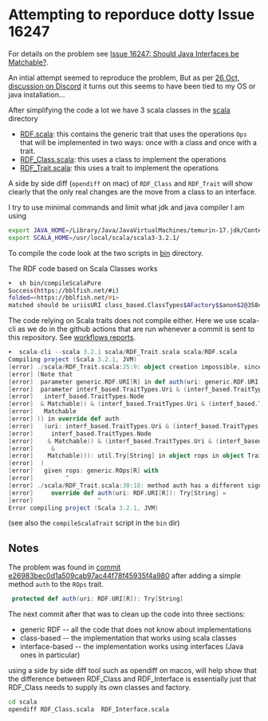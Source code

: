 # Attempting to reporduce dotty Issue 16247 

For details on the problem see [Issue 16247: Should Java Interfaces be Matchable?](https://github.com/lampepfl/dotty/issues/16247). 

An intial attempt seemed to reproduce the problem, But as per [26 Oct, discussion on Discord](https://discord.com/channels/632150470000902164/632628489719382036/1034828756063363082) it turns out this seems to have been tied to my OS or java installation... 

After simplifying the code a lot we have 3 scala classes in the [scala](scala) directory
* [RDF.scala](scala/RDF.scala): this contains the generic trait that uses the operations `Ops` that will 
 be implemented in two ways: once with a class and once with a trait.
* [RDF_Class.scala](scala/RDF_Class.scala): this uses a class to implement the operations 
* [RDF_Trait.scala](scala/RDF_Trait.scala): this uses a trait to implement the operations 

A side by side diff (`opendiff` on mac) of `RDF_Class` and `RDF_Trait` will show clearly that
the only real changes are the move from a class to an interface.

I try to use minimal commands and limit what jdk and java compiler I am using

```zsh
export JAVA_HOME=/Library/Java/JavaVirtualMachines/temurin-17.jdk/Contents/Home
export SCALA_HOME=/usr/local/scala/scala3-3.2.1/
```

To compile the code look at the two scripts in [bin](bin/) directory.

The RDF code based on Scala Classes works

```zsh
➤  sh bin/compileScalaPure
Success(https://bblfish.net/#i)
folded=<https://bblfish.net/#i>
matched should be uriisURI class_based.ClassTypes$AFactory$$anon$2@358ee631with authority Success(bblfish.net)
```

The code relying on Scala traits does not compile either. Here we use scala-cli as we do
in the github actions that are run whenever a commit is sent to this repository. See [workflows reports](https://github.com/bblfish/DottyIssue16247/actions/workflows/test-scala.yml).

```scala
➤  scala-cli --scala 3.2.1 scala/RDF_Trait.scala scala/RDF.scala                                                                                                                                              
Compiling project (Scala 3.2.1, JVM)
[error] ./scala/RDF_Trait.scala:25:9: object creation impossible, since def auth(uri: generic.RDF.URI[R]): util.Try[String] in trait ROps in package generic is not defined
[error] (Note that
[error]  parameter generic.RDF.URI[R] in def auth(uri: generic.RDF.URI[R]): util.Try[String] in trait ROps in package generic does not match
[error]  parameter interf_based.TraitTypes.Uri & (interf_based.TraitTypes.Node & (
[error]   interf_based.TraitTypes.Node
[error]  & Matchable)) & (interf_based.TraitTypes.Uri & (interf_based.TraitTypes.Node &
[error]   Matchable
[error] )) in override def auth
[error]   (uri: interf_based.TraitTypes.Uri & (interf_based.TraitTypes.Node & (
[error]     interf_based.TraitTypes.Node
[error]    & Matchable)) & (interf_based.TraitTypes.Uri & (interf_based.TraitTypes.Node
[error]     &
[error]    Matchable))): util.Try[String] in object rops in object TraitRDF
[error]  )
[error]   given rops: generic.ROps[R] with
[error]         ^
[error] ./scala/RDF_Trait.scala:30:18: method auth has a different signature than the overridden declaration
[error]     override def auth(uri: RDF.URI[R]): Try[String] =
[error]                  ^
Error compiling project (Scala 3.2.1, JVM)
```

(see also the `compileScalaTrait` script in the `bin` dir)

## Notes

The problem was found in [commit e26983bec0d1a509cab97ac44f78f45935f4a980](https://github.com/bblfish/DottyIssue16247/commit/e26983bec0d1a509cab97ac44f78f45935f4a980) after adding a simple method `auth` to the `ROps` trait.

```scala
 protected def auth(uri: RDF.URI[R]): Try[String]
```

The next commit after that was to clean up the code into three sections:
 - generic RDF -- all the code that does not know about implementations
 - class-based -- the implementation that works using scala classes
 - interface-based -- the implementation works using interfaces (Java ones in particular)

using a side by side diff tool such as opendiff on macos, will help show
that the difference between RDF_Class and RDF_Interface is essentially 
just that RDF_Class needs to supply its own classes and factory. 

```zsh
cd scala
opendiff RDF_Class.scala  RDF_Interface.scala
```
